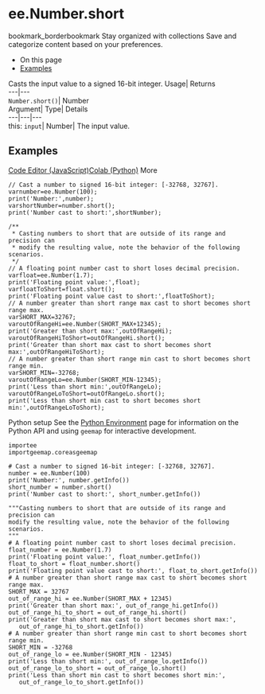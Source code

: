  
#  ee.Number.short 
bookmark_borderbookmark Stay organized with collections  Save and categorize content based on your preferences.
  * On this page
  * [Examples](https://developers.google.com/earth-engine/apidocs/ee-number-short#examples)


Casts the input value to a signed 16-bit integer. 
Usage| Returns  
---|---  
`Number.short()`| Number  
Argument| Type| Details  
---|---|---  
this: `input`| Number| The input value.  
## Examples
[Code Editor (JavaScript)](https://developers.google.com/earth-engine/apidocs/ee-number-short#code-editor-javascript-sample)[Colab (Python)](https://developers.google.com/earth-engine/apidocs/ee-number-short#colab-python-sample) More
```
// Cast a number to signed 16-bit integer: [-32768, 32767].
varnumber=ee.Number(100);
print('Number:',number);
varshortNumber=number.short();
print('Number cast to short:',shortNumber);

/**
 * Casting numbers to short that are outside of its range and precision can
 * modify the resulting value, note the behavior of the following scenarios.
 */
// A floating point number cast to short loses decimal precision.
varfloat=ee.Number(1.7);
print('Floating point value:',float);
varfloatToShort=float.short();
print('Floating point value cast to short:',floatToShort);
// A number greater than short range max cast to short becomes short range max.
varSHORT_MAX=32767;
varoutOfRangeHi=ee.Number(SHORT_MAX+12345);
print('Greater than short max:',outOfRangeHi);
varoutOfRangeHiToShort=outOfRangeHi.short();
print('Greater than short max cast to short becomes short max:',outOfRangeHiToShort);
// A number greater than short range min cast to short becomes short range min.
varSHORT_MIN=-32768;
varoutOfRangeLo=ee.Number(SHORT_MIN-12345);
print('Less than short min:',outOfRangeLo);
varoutOfRangeLoToShort=outOfRangeLo.short();
print('Less than short min cast to short becomes short min:',outOfRangeLoToShort);
```
Python setup
See the [ Python Environment](https://developers.google.com/earth-engine/guides/python_install) page for information on the Python API and using `geemap` for interactive development.
```
importee
importgeemap.coreasgeemap
```
```
# Cast a number to signed 16-bit integer: [-32768, 32767].
number = ee.Number(100)
print('Number:', number.getInfo())
short_number = number.short()
print('Number cast to short:', short_number.getInfo())

"""Casting numbers to short that are outside of its range and precision can
modify the resulting value, note the behavior of the following scenarios.
"""
# A floating point number cast to short loses decimal precision.
float_number = ee.Number(1.7)
print('Floating point value:', float_number.getInfo())
float_to_short = float_number.short()
print('Floating point value cast to short:', float_to_short.getInfo())
# A number greater than short range max cast to short becomes short range max.
SHORT_MAX = 32767
out_of_range_hi = ee.Number(SHORT_MAX + 12345)
print('Greater than short max:', out_of_range_hi.getInfo())
out_of_range_hi_to_short = out_of_range_hi.short()
print('Greater than short max cast to short becomes short max:',
   out_of_range_hi_to_short.getInfo())
# A number greater than short range min cast to short becomes short range min.
SHORT_MIN = -32768
out_of_range_lo = ee.Number(SHORT_MIN - 12345)
print('Less than short min:', out_of_range_lo.getInfo())
out_of_range_lo_to_short = out_of_range_lo.short()
print('Less than short min cast to short becomes short min:',
   out_of_range_lo_to_short.getInfo())
```

